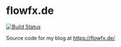 # flowfx.de
[![Build Status](https://travis-ci.org/FlowFX/flowfx.de.svg?branch=master)](https://travis-ci.org/FlowFX/flowfx.de)

Source code for my blog at https://flowfx.de/
